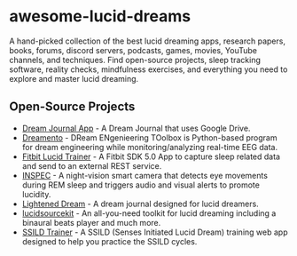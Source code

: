 # awesome-lucid-dreams

A hand-picked collection of the best lucid dreaming apps, research papers, books, forums, discord servers, podcasts, games, movies, YouTube channels, and techniques. Find open-source projects, sleep tracking software, reality checks, mindfulness exercises, and everything you need to explore and master lucid dreaming.

## Open-Source Projects

- [Dream Journal App](https://github.com/gitbrent/dream-journal-app) - A Dream Journal that uses Google Drive.
- [Dreamento](https://github.com/dreamento/dreamento) - DReam ENgenieering TOolbox is Python-based program for dream engineering while monitoring/analyzing real-time EEG data.
- [Fitbit Lucid Trainer](https://github.com/lucid-trainer/fit-lucid-trainer) - A Fitbit SDK 5.0 App to capture sleep related data and send to an external REST service.
- [INSPEC](https://github.com/lucidcode/Halovision-INSPEC) - A night-vision smart camera that detects eye movements during REM sleep and triggers audio and visual alerts to promote lucidity.
- [Lightened Dream](https://github.com/lucidcode/Lightened-Dream) - A dream journal designed for lucid dreamers.
- [lucidsourcekit](https://github.com/BitFlaker/lucidsourcekit) - An all-you-need toolkit for lucid dreaming including a binaural beats player and much more.
- [SSILD Trainer](https://github.com/rochismo/ssild-react) - A SSILD (Senses Initiated Lucid Dream) training web app designed to help you practice the SSILD cycles.
